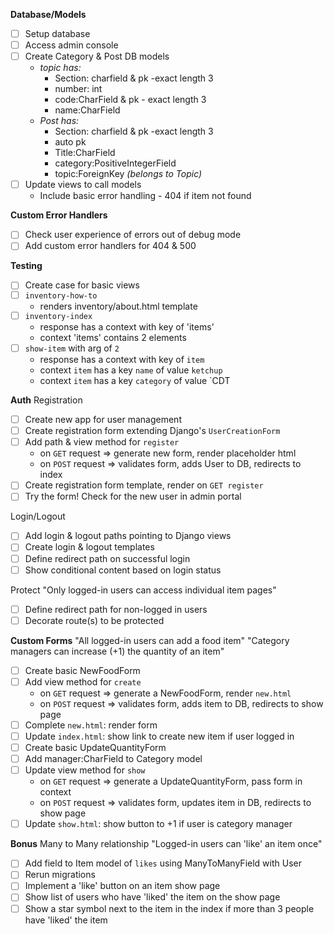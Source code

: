 **Database/Models**

- [ ] Setup database
- [ ] Access admin console
- [ ] Create Category & Post DB models
  - _topic has:_
    - Section: charfield & pk -exact length 3
    - number: int
    - code:CharField & pk - exact length 3
    - name:CharField
  - _Post has:_
    - Section: charfield & pk -exact length 3
    - auto pk
    - Title:CharField
    - category:PositiveIntegerField
    - topic:ForeignKey _(belongs to Topic)_
- [ ] Update views to call models
  - Include basic error handling - 404 if item not found

**Custom Error Handlers**

- [ ] Check user experience of errors out of debug mode
- [ ] Add custom error handlers for 404 & 500

**Testing**

- [ ] Create case for basic views
- [ ] `inventory-how-to`
  - renders inventory/about.html template
- [ ] `inventory-index`
  - response has a context with key of 'items'
  - context 'items' contains 2 elements
- [ ] `show-item` with arg of `2`
  - response has a context with key of `item`
  - context `item` has a key `name` of value `ketchup`
  - context `item` has a key `category` of value `CDT

**Auth**
Registration

- [ ] Create new app for user management
- [ ] Create registration form extending Django's `UserCreationForm`
- [ ] Add path & view method for `register`
  - on `GET` request => generate new form, render placeholder html
  - on `POST` request => validates form, adds User to DB, redirects to index
- [ ] Create registration form template, render on `GET register`
- [ ] Try the form! Check for the new user in admin portal

Login/Logout

- [ ] Add login & logout paths pointing to Django views
- [ ] Create login & logout templates
- [ ] Define redirect path on successful login
- [ ] Show conditional content based on login status

Protect
"Only logged-in users can access individual item pages"

- [ ] Define redirect path for non-logged in users
- [ ] Decorate route(s) to be protected

**Custom Forms**
"All logged-in users can add a food item"
"Category managers can increase (+1) the quantity of an item"

- [ ] Create basic NewFoodForm
- [ ] Add view method for `create`
  - on `GET` request => generate a NewFoodForm, render `new.html`
  - on `POST` request => validates form, adds item to DB, redirects to show page
- [ ] Complete `new.html`: render form
- [ ] Update `index.html`: show link to create new item if user logged in
- [ ] Create basic UpdateQuantityForm
- [ ] Add manager:CharField to Category model
- [ ] Update view method for `show`
  - on `GET` request => generate a UpdateQuantityForm, pass form in context
  - on `POST` request => validates form, updates item in DB, redirects to show page
- [ ] Update `show.html`: show button to +1 if user is category manager

**Bonus**
Many to Many relationship
"Logged-in users can 'like' an item once"

- [ ] Add field to Item model of `likes` using ManyToManyField with User
- [ ] Rerun migrations
- [ ] Implement a 'like' button on an item show page
- [ ] Show list of users who have 'liked' the item on the show page
- [ ] Show a star symbol next to the item in the index if more than 3 people have 'liked' the item

